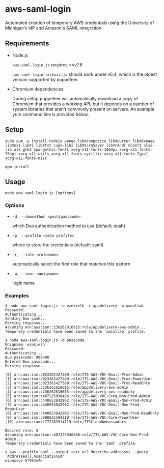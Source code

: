 # aws-saml-login

Automated creation of temporary AWS credentials using the University of
Michigan's IdP and Amazon's SAML integration.

## Requirements

* Node.js

  `aws-saml-login.js` requires >=v7.6

  `aws-saml-login-archaic.js` should work under v6.4, which is the oldest
  version supported by puppeteer.

* Chromium dependencies

  During setup puppeteer will automatically download a copy of Chromium that
  provides a working API, but it depends on a number of system libraries that
  aren't commonly present on servers. An example yum command line is provided
  below.

## Setup

```
sudo yum -y install nodejs pango libXcomposite libXcursor libXdamage libXext libXi libXtst cups-libs libXScrnSaver libXrandr GConf2 alsa-lib atk gtk3 ipa-gothic-fonts xorg-x11-fonts-100dpi xorg-x11-fonts-75dpi xorg-x11-utils xorg-x11-fonts-cyrillic xorg-x11-fonts-Type1 xorg-x11-fonts-misc

npm install
```

## Usage

```
node aws-saml-login.js [options]
```

### Options

 *  `-d, --duomethod <push|passcode>`

    which Duo authentication method to use (default: push)

 *  `-p, --profile <boto profile>`

    where to store the credentials (default: saml)

 *  `-r, --role <rolename>`

    automatically select the first role that matches this pattern

 *  `-u, --user <uniqname>`

    login name

### Examples

```
$ node aws-saml-login.js -u ezekielh -r appdelivery -p umcollab
Password:
Authenticating...
Sending Duo push...
Parsing response...
Assuming arn:aws:iam::236262816615:role/appdelivery-aws-admin...
Temporary credentials have been saved to the 'umcollab' profile.
```

```
$ node aws-saml-login.js -d passcode
Uniqname: ezekielh
Password:
Authenticating...
Duo passcode: 905490
Entered Duo passcode...
Parsing response...

[0] arn:aws:iam::023382427380:role/ITS-AWS-VDC-Email-Prod-Admin
[1] arn:aws:iam::023382427380:role/ITS-AWS-VDC-Email-Prod-PowerUser
[2] arn:aws:iam::023382427380:role/ITS-AWS-VDC-Email-Prod-ReadOnly
[3] arn:aws:iam::236262816615:role/appdelivery-aws-admin
[4] arn:aws:iam::236262816615:role/appdelivery-aws-readonly
[5] arn:aws:iam::407225036496:role/ITS-AWS-VDC-Core-Non-Prod-Admin
[6] arn:aws:iam::440653842962:role/ITS-AWS-VDC-Email-Non-Prod-Admin
[7] arn:aws:iam::440653842962:role/ITS-AWS-VDC-Email-Non-Prod-PowerUser
[8] arn:aws:iam::440653842962:role/ITS-AWS-VDC-Email-Non-Prod-ReadOnly
[9] arn:aws:iam::690035594210:role/ITS-AWS-VDC-Core-PowerUser
[10] arn:aws:iam::772263914719:role/ITSCloudAmbassadors

Desired role: 5
Assuming arn:aws:iam::407225036496:role/ITS-AWS-VDC-Core-Non-Prod-Admin...
Temporary credentials have been saved to the 'saml' profile.

$ aws --profile saml --output text ec2 describe-addresses --query 'Addresses[].AssociationId'
eipassoc-5f964e7e
```
